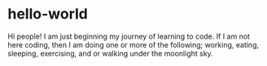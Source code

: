 # hello-world

Hi people!
I am just beginning my journey of learning to code. 
If I am not here coding, then I am doing one or more of the following; working, eating, sleeping, exercising, and or walking under the moonlight sky. 
